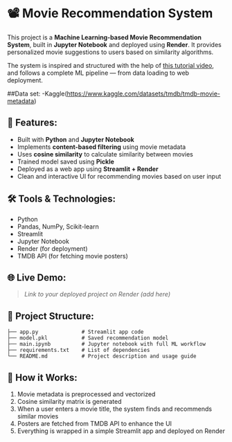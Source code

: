
# 📽️ Movie Recommendation System

This project is a **Machine Learning-based Movie Recommendation System**, built in **Jupyter Notebook** and deployed using **Render**. It provides personalized movie suggestions to users based on similarity algorithms.

The system is inspired and structured with the help of [this tutorial video](https://youtu.be/1xtrIEwY_zY?si=7hSBzAmZR-ZGiMCF), and follows a complete ML pipeline — from data loading to web deployment.

##Data set:
-Kaggle(https://www.kaggle.com/datasets/tmdb/tmdb-movie-metadata)
## 🚀 Features:
- Built with **Python** and **Jupyter Notebook**
- Implements **content-based filtering** using movie metadata
- Uses **cosine similarity** to calculate similarity between movies
- Trained model saved using **Pickle**
- Deployed as a web app using **Streamlit + Render**
- Clean and interactive UI for recommending movies based on user input

## 🛠️ Tools & Technologies:
- Python
- Pandas, NumPy, Scikit-learn
- Streamlit
- Jupyter Notebook
- Render (for deployment)
- TMDB API (for fetching movie posters)

## 🌐 Live Demo:
> *Link to your deployed project on Render (add here)*

## 📂 Project Structure:
```
├── app.py              # Streamlit app code
├── model.pkl           # Saved recommendation model
├── main.ipynb          # Jupyter notebook with full ML workflow
├── requirements.txt    # List of dependencies
└── README.md           # Project description and usage guide
```

## 📌 How it Works:
1. Movie metadata is preprocessed and vectorized
2. Cosine similarity matrix is generated
3. When a user enters a movie title, the system finds and recommends similar movies
4. Posters are fetched from TMDB API to enhance the UI
5. Everything is wrapped in a simple Streamlit app and deployed on Render
